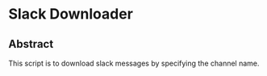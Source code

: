# Slack Downloader

## Abstract

This script is to download slack messages by specifying the channel name.
